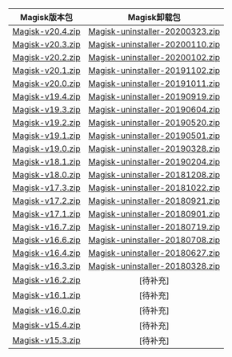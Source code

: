 |                           Magisk版本包                           |                            Magisk卸载包                            |
| :----------------------------------------------------------: | :----------------------------------------------------------: |
|[Magisk-v20.4.zip](https://github.com/topjohnwu/Magisk/releases/download/v20.4/Magisk-v20.4.zip)|[Magisk-uninstaller-20200323.zip](https://github.com/topjohnwu/Magisk/releases/download/v20.4/Magisk-uninstaller-20200323.zip)|
|[Magisk-v20.3.zip](https://github.com/topjohnwu/Magisk/releases/download/v20.3/Magisk-v20.3.zip)|[Magisk-uninstaller-20200110.zip](https://github.com/topjohnwu/Magisk/releases/download/v20.3/Magisk-uninstaller-20200110.zip)|
|[Magisk-v20.2.zip](https://github.com/topjohnwu/Magisk/releases/download/v20.2/Magisk-v20.2.zip)|[Magisk-uninstaller-20200102.zip](https://github.com/topjohnwu/Magisk/releases/download/v20.2/Magisk-uninstaller-20200102.zip)|
|[Magisk-v20.1.zip](https://github.com/topjohnwu/Magisk/releases/download/v20.1/Magisk-v20.1.zip)|[Magisk-uninstaller-20191102.zip](https://github.com/topjohnwu/Magisk/releases/download/v20.1/Magisk-uninstaller-20191102.zip)|
|[Magisk-v20.0.zip](https://github.com/topjohnwu/Magisk/releases/download/v20.0/Magisk-v20.0.zip)|[Magisk-uninstaller-20191011.zip](https://github.com/topjohnwu/Magisk/releases/download/v20.0/Magisk-uninstaller-20191011.zip)|
|[Magisk-v19.4.zip](https://github.com/topjohnwu/Magisk/releases/download/v19.4/Magisk-v19.4.zip)|[Magisk-uninstaller-20190919.zip](https://github.com/topjohnwu/Magisk/releases/download/v19.4/Magisk-uninstaller-20190919.zip)|
|[Magisk-v19.3.zip](https://github.com/topjohnwu/Magisk/releases/download/v19.3/Magisk-v19.3.zip)|[Magisk-uninstaller-20190604.zip](https://github.com/topjohnwu/Magisk/releases/download/v19.3/Magisk-uninstaller-20190604.zip)|
|[Magisk-v19.2.zip](https://github.com/topjohnwu/Magisk/releases/download/v19.2/Magisk-v19.2.zip)|[Magisk-uninstaller-20190520.zip](https://github.com/topjohnwu/Magisk/releases/download/v19.2/Magisk-uninstaller-20190520.zip)|
|[Magisk-v19.1.zip](https://github.com/topjohnwu/Magisk/releases/download/v19.1/Magisk-v19.1.zip)|[Magisk-uninstaller-20190501.zip](https://github.com/topjohnwu/Magisk/releases/download/v19.1/Magisk-uninstaller-20190501.zip)|
|[Magisk-v19.0.zip](https://github.com/topjohnwu/Magisk/releases/download/v19.0/Magisk-v19.0.zip)|[Magisk-uninstaller-20190328.zip](https://github.com/topjohnwu/Magisk/releases/download/v19.0/Magisk-uninstaller-20190328.zip)|
|[Magisk-v18.1.zip](https://github.com/topjohnwu/Magisk/releases/download/v18.1/Magisk-v18.1.zip)|[Magisk-uninstaller-20190204.zip](https://github.com/topjohnwu/Magisk/releases/download/v18.1/Magisk-uninstaller-20190204.zip)|
|[Magisk-v18.0.zip](https://github.com/topjohnwu/Magisk/releases/download/v18.0/Magisk-v18.0.zip)|[Magisk-uninstaller-20181208.zip](https://github.com/topjohnwu/Magisk/releases/download/v18.0/Magisk-uninstaller-20181208.zip)|
|[Magisk-v17.3.zip](https://github.com/topjohnwu/Magisk/releases/download/v17.3/Magisk-v17.3.zip)|[Magisk-uninstaller-20181022.zip](https://github.com/topjohnwu/Magisk/releases/download/v17.3/Magisk-uninstaller-20181022.zip)|
|[Magisk-v17.2.zip](https://github.com/topjohnwu/Magisk/releases/download/v17.2/Magisk-v17.2.zip)|[Magisk-uninstaller-20180921.zip](https://github.com/topjohnwu/Magisk/releases/download/v17.2/Magisk-uninstaller-20180921.zip)|
|[Magisk-v17.1.zip](https://github.com/topjohnwu/Magisk/releases/download/v17.0/Magisk-v17.0.zip)|[Magisk-uninstaller-20180901.zip](https://github.com/topjohnwu/Magisk/releases/download/v17.0/Magisk-uninstaller-20180901.zip)|
|[Magisk-v16.7.zip](https://github.com/topjohnwu/Magisk/releases/download/v16.7/Magisk-v16.7.zip)|[Magisk-uninstaller-20180719.zip](https://github.com/topjohnwu/Magisk/releases/download/v16.7/Magisk-uninstaller-20180719.zip)|
|[Magisk-v16.6.zip](https://github.com/topjohnwu/Magisk/releases/download/v16.6/Magisk-v16.6.zip)|[Magisk-uninstaller-20180708.zip](https://github.com/topjohnwu/Magisk/releases/download/v16.6/Magisk-uninstaller-20180708.zip)|
|[Magisk-v16.4.zip](https://github.com/topjohnwu/Magisk/releases/download/v16.4/Magisk-v16.4.zip)|[Magisk-uninstaller-20180627.zip](https://github.com/topjohnwu/Magisk/releases/download/v16.4/Magisk-uninstaller-20180627.zip)|
|[Magisk-v16.3.zip](https://github.com/topjohnwu/Magisk/releases/download/v16.3/Magisk-v16.3.zip)|[Magisk-uninstaller-20180328.zip](https://github.com/topjohnwu/Magisk/releases/download/v16.3/Magisk-uninstaller-20180328.zip)|
|[Magisk-v16.2.zip](https://github.com/topjohnwu/Magisk/releases/download/v16.2/Magisk-v16.2.zip)|[待补充]
|[Magisk-v16.1.zip](https://github.com/topjohnwu/Magisk/releases/download/v16.1/Magisk-v16.1.zip)|[待补充]
|[Magisk-v16.0.zip](https://github.com/topjohnwu/Magisk/releases/download/v16.0/Magisk-v16.0.zip)|[待补充]
|[Magisk-v15.4.zip](https://github.com/topjohnwu/Magisk/releases/download/v15.4/Magisk-v15.4.zip)|[待补充]
|[Magisk-v15.3.zip](https://github.com/topjohnwu/Magisk/releases/download/v15.3/Magisk-v15.3.zip)|[待补充]

